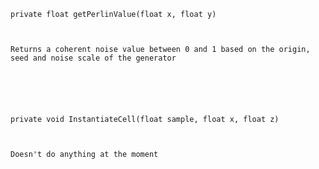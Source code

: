 

      

    private float getPerlinValue(float x, float y)



    Returns a coherent noise value between 0 and 1 based on the origin, seed and noise scale of the generator

    


      

    private void InstantiateCell(float sample, float x, float z)



    Doesn't do anything at the moment

    

